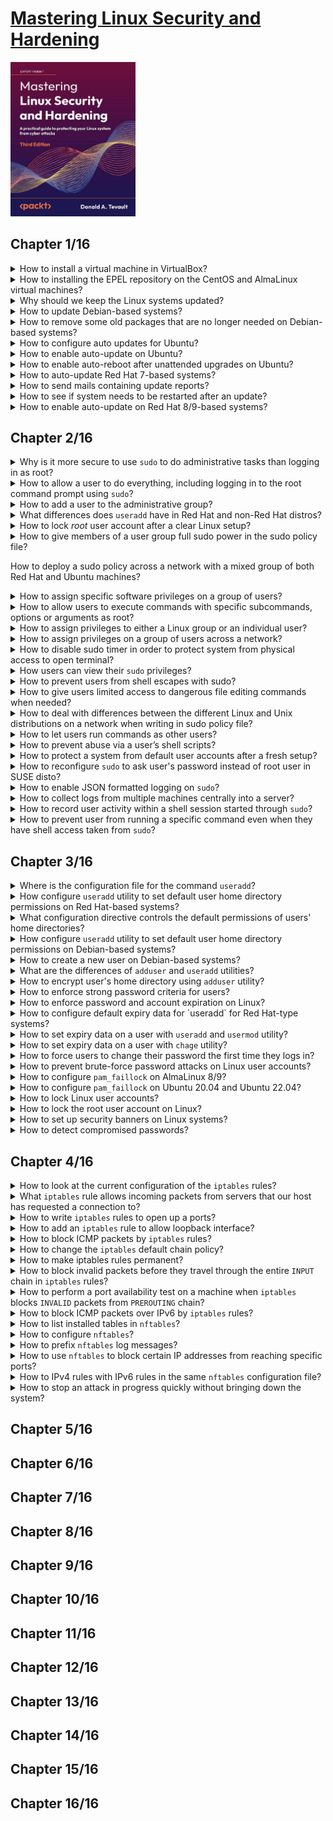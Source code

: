 # [Mastering Linux Security and Hardening](books/9781837630516.md)
<img alt="Mastering Linux Security and Hardening" src="../covers/9781837630516.jpg" width="200"/>

## Chapter 1/16

<details>
<summary>How to install a virtual machine in VirtualBox?</summary>

> Download and install VirtualBox and the VirtualBox Extension Pack from https://www.virtualbox.org/.
>
> Get version of installed VirtualBox:
>
> ```sh
> vbox_version="$(vboxmanage --version | sed 's/[^0-9.].*//')"
> ``````
>
> Check if extension pack is already installed:
>
> ```sh
> vboxmanage list extpacks | grep 'Version:' | awk '{print $2}' | grep -q "${vbox_version}" && echo "extpack for ${vbox_version} already exists"
> ``````
>
> Install extension pack otherwise:
>
> ```sh
> vbox_sum256="$(wget -O - -q "https://www.virtualbox.org/download/hashes/${vbox_version}/SHA256SUMS" | grep "${vbox_version}.vbox-extpack" | cut -d' ' -f1)"
> wget -c "https://download.virtualbox.org/virtualbox/${vbox_version}/Oracle_VM_VirtualBox_Extension_Pack-${vbox_version}.vbox-extpack" -O /tmp/${vbox_version}.vbox-extpack
> vboxmanage extpack install --replace --accept-license=${vbox_sum256} /tmp/${vbox_version}.vbox-extpack
> ``````
>
> Download the installation `.iso` files for Ubuntu Server 22.04, CentOS 7, AlmaLinux8, and AlmaLinux9 from https://ubuntu.com/, https://almalinux.org/, and https://www.centos.org/.
>
> Create a virtual machine and register it:
>
> ```sh
> vboxmanage createvm --name ubuntu --ostype archlinux_64 --basefolder $HOME/VMs --register
> ``````
>
> Increase the memory, virtual memory and cpu count:
>
> ```sh
> vboxmanage modifyvm ubuntu --cpus 2 --memory 2048 --vram 128
> ``````
>
> Create a virtual drive controller and medium and attach to the virtual machine:
>
> ```sh
> vboxmanage storagectl ubuntu --add SATA --type sata --controller IntelAhci
> vboxmanage createmedium disk --filename $HOME/VMs/ubuntu/ubuntu.vdi --size $((1024 * 20)) --format VDI
> vboxmanage storageattach sample --storagectl SATA --medium $HOME/VMs/ubuntu/ubuntu.vdi mtype normal --type hdd --port 0
> ``````
>
> Create a DVD drive, insert the `.iso` file into it and attach to the virtual machine:
>
> ```sh
> vboxmanage createmedium dvd --filename $HOME/VMs/ubuntu/ubuntu.dvd --size $((1024 * 4))
> vboxmanage storageattach ubuntu --storagectl SATA --medium $HOME/VMs/ubuntu/ubuntu.dvd --mtype normal --type dvddrive --port 1
> ``````
>
> Create a NAT network and enable port forwarding:
>
> ```sh
> ``````
>
> Start the new virtual machine:
>
> ```sh
> vboxmanage startvm ubuntu --type gui
> ``````
>
> Now install Ubuntu and take a snapshot after the clean setup:
>
> ```sh
> vboxmanage snapshot ubuntu take post-installation
> ``````

> **Resources**
> - 1
> ---
> **References**
> ---
</details>

<details>
<summary>How to installing the EPEL repository on the CentOS and AlmaLinux virtual machines?</summary>

> While the **Ubuntu** package repositories have pretty much everything that you need, the **CentOS** and **AlmaLinux** package repositories are lacking.
> You’ll need to install the EPEL repository. (The EPEL project is run by the Fedora team.)  
> When you install third-party repositories on Red Hat 7 and CentOS 7 systems, you’ll also need to install a priorities package and edit the `.repo` files to set the proper priorities for each repository.
> This will prevent packages from the third-party repository from overwriting official Red Hat and CentOS packages if they just happen to have the same name.  
> The two packages that you’ll need to install EPEL are in the normal CentOS 7 repositories.
>
> ```sh
> sudo yum install yum-plugin-priorities epel-release
> ``````
>
> When the installation completes, navigate to the `/etc/yum.repos.d` directory, and open the `CentOS-Base.repo` file in your favorite text editor.  
> After the last line of the `base`, `updates`, and extras sections, add the line `priority=1`.  
> After the last line of the `centosplus` section, add the line `priority=2`.  
> Open the `epel.repo` file for editing.
> After the last line of the `epel` section, add the line `priority=10`.
> After the last line of each remaining section, add the line `priority=11`.  
> Update the system and then create a list of the installed and available packages:
>
> ```sh
> sudo yum upgrade sudo yum list > yum_list.txt
> ``````
>
> To install the EPEL repository on **AlmaLinux**, all you have to do is run this command:
>
> ```sh
> sudo dnf install epel-release
> ``````
>
> There’s no priorities package as there is on CentOS 7 and earlier, so we won’t have to worry about configuring the repository priorities.
> When the package installation is complete, update the system and create a list of available sof t ware packages with these two commands:
>
> ```sh
> sudo dnf upgrade sudo dnf list > dnf_list.txt
> ``````

> **Resources**
> - 1

> **References**
> ---
</details>

<details>
<summary>Why should we keep the Linux systems updated?</summary>

> Spend some time perusing the Common Vulnerabilities and Exposures database on https://cve.mitre.org/ and you’ll soon see why it’s so important to keep your systems updated.
>
> ---
> **Resources**
> - 1
>
> ---
> **References**
> ---
</details>

<details>
<summary>How to update Debian-based systems?</summary>

> run two commands:
>
> ```sh
> sudo apt update
> sudo apt dist-upgrade
> ``````
>
> ---
> **Resources**
> - 1
> ---
> **References**
> ---
</details>

<details>
<summary>How to remove some old packages that are no longer needed on Debian-based systems?</summary>

> ```sh
> sudo apt auto-remove
> ``````
>
> ---
> **Resources**
> - 1
> ---
> **References**
> ---
</details>


<details>
<summary>How to configure auto updates for Ubuntu?</summary>

>
>
> ---
> **Resources**
> - 1
>
> ---
> **References**
> ---
</details>

<details>
<summary>How to enable auto-update on Ubuntu?</summary>

> When you first install Ubuntu, automatic updates are turned on by default.
> To verify that, you’ll first check the status of the `unattended-upgrades` service:
>
> ```sh
> systemctl status unattended-upgrades
> ``````
>
> Then, look in the `/etc/apt/apt.conf.d/20auto-upgrades` file. If *auto-updating* is enabled, you’ll see this:
>
> ```
> APT::Periodic::Update-Package-Lists "1";
> APT::Periodic::Unattended-Upgrade "1";
> ``````
>
> ---
> **Resources**
> - 1
>
> ---
> **References**
> ---
</details>

<details>
<summary>How to enable auto-reboot after unattended upgrades on Ubuntu?</summary>

> By default, Ubuntu systems don’t automatically reboot after an update is installed.
> If you keep it that way, you’ll see a message about it when you log into the system. 
> But if you prefer, you can set Ubuntu to automatically reboot after it automatically updates itself.
>
> Go into the `/etc/apt/apt.conf.d` directory and open the `50unattended-upgrades` file in your favorite text editor, you’ll see a line that says:
>
> ```sh
> Unattended-Upgrade::Automatic-Reboot "false";
> ``````
>
> With this new configuration, Ubuntu will now reboot itself immediately after the automatic update process has completed.
> If you’d rather have the machine reboot at a specific time, scroll down where you’ll see this:
>
> ```sh
> //Unattended-Upgrade::Automatic-Reboot-Time "02:00";
> ``````
>
> To disable automatic updates, just go into the `/etc/apt/apt.conf.d` directory and open the `20auto-upgrades` file in your favorite text editor, you’ll see:
>
> ```sh
> APT::Periodic::Update-Package-Lists "1";
> APT::Periodic::Unattended-Upgrade "1";
> ``````
>
> Change the parameter for that second line to 0, so that the file will now look like this:
>
> ```sh
> APT::Periodic::Update-Package-Lists "1";
> APT::Periodic::Unattended-Upgrade "0";
> ``````
>
> If you want to see if there are any security-related updates available, but don’t want to see any non-security updates, use the unattended-upgrade command, like so:
>
> ```sh
> sudo unattended-upgrade --dry-run -d
> ``````
>
> 8. To manually install the security-related updates without installing non-security updates, just run:
>
> ```sh
> sudo unattended-upgrade -d
> ``````
>
> Also, if you’re running a non-Ubuntu flavor of Debian, which would include Rasp-bian for the Raspberry Pi, you can give it the same functionality as Ubuntu by installing the unattended-upgrades package. Just run this command:
>
> ```sh
> sudo apt install unattended-upgrades
> ``````
>
> ---
> **Resources**
> - 1
>
> ---
> **References**
> ---
</details>

<details>
<summary>How to auto-update Red Hat 7-based systems?</summary>

> There’s no automatic update mechanism on Red Hat-based systems, which include CentOS and Oracle Linux.
> So, with the default configuration, you’ll need to perform updates yourself:
>
> To update a Red Hat 7-based system, just run this one command:
>
> ```sh
> sudo yum upgrade
> ``````
>
> To see only security updates that are ready to be installed:
>
> ```sh
> sudo yum updateinfo list updates security
> ``````
>
> To only install the security updates:
>
> ```sh
> sudo yum upgrade --security
> ``````
>
> To make CentOS system automatically update itself, install and enable `yum-cron` service:
>
> ```sh
> sudo yum install yum-cron
> sudo systemctl enable --now yum-cron
> ``````
>
> To configure `yum-cron` service, edit `/etc/yum/yum-cron.conf` file:
>
> ```sh
> update_cmd = security
>
> download_updates = yes
> apply_updates = no
> ``````
>
> If you want the updates to get automatically installed, change the `apply_updates` parameter to `yes`.
>
> Note that unlike Ubuntu, there’s no setting to make Red Hat 7-based systems automatically reboot themselves after an update.
>
> ---
> **Resources**
> - 1
> ---
> **References**
> ---
</details>

<details>
<summary>How to send mails containing update reports?</summary>

> Mail settings for yum-cron can be found in `/etc/yum/yum-cron.conf` file.
>
> The `email_to` line is set to send messages to the root user account.
> If you want to receive messages on your own account, just change it here.
>
> To see the messages, you’ll need to install a mail reader program like **mutt**, if one isn’t already installed. 
>
> ```sh
> sudo yum install mutt
> ``````
>
> ---
> **Resources**
> - 1
>
> ---
> **References**
> ---
</details>

<details>
<summary>How to see if system needs to be restarted after an update?</summary>

> Make sure `needs-restarting` is installed:
>
> ```sh
> sudo yum install yum-utils
> ``````
>
> * `sudo needs-restarting`: This shows the services that need to be restarted, and the reasons why the system might need to be rebooted.
> * `sudo needs-restarting -s`: This only shows the services that need to be restarted.
> * `sudo needs-restarting -r`: This only shows the reasons why the system needs to be rebooted.
>
> ---
> **Resources**
> - 1
>
> ---
> **References**
> ---
</details>

<details>
<summary>How to enable auto-update on Red Hat 8/9-based systems?</summary>

> For the most part, you use `dnf` the same way that you’d use `yum`, with the same arguments and options.
>
> ```sh
> sudo dnf upgrade
> ``````
>
> The main functional difference between `yum` and `dnf` is that `dnf` has a different automatic update mechanism.
> Instead of installing the `yum-cron` package, you’ll now install the `dnf-automatic` package:
>
> ```sh
> sudo dnf install dnf-automatic
> ``````
>
> Configure the `/etc/dnf directory/automatic.conf` file the same way as you did the yum-cron.conf file for CentOS 7.  
>
> Instead of working as a cron job, as the old `yum-cron` did, `dnf-automatic` works with a systemd timer.
> When you first install `dnf-automatic`, the timer is disabled.
> Enable it and start it by running this command:
>
> ```sh
> sudo systemctl enable --now dnf-automatic.timer
> ``````
>
> To determine if a system needs to be restarted, just install the `yum-utils` package and run the `needs-restarting` command, the same as you did for CentOS 7.
> (For some reason, the Red Hat developers never bothered to change the package name to `dnf-utils`.)
>
> ---
> **Resources**
> - 1
> ---
> **References**
> ---
</details>

## Chapter 2/16

<details>
<summary>Why is it more secure to use <code>sudo</code> to do administrative tasks than logging in as root?</summary>

> Using `su -` to log in to the root command prompt does not let `sudo` to record user activity.
> For that reason, getting access to the root command prompt should be prevented.
>
> ---
> **Resources**
> - 2
> ---
> **References**
> ---
</details>

<details>
<summary>How to allow a user to do everything, including logging in to the root command prompt using <code>sudo</code>?</summary>

> The first method is to add users to a predefined administrators group and then, if it hasn’t already been done, to configure the sudo policy to allow that group to do its job.
> It’s simple enough to do except that different Linux distro families use different admin groups.
>
> On Unix, BSD, and most Linux systems, you would add users to the **wheel** group.
>
> Edit sudo policy file by doing `sudo visudo`:
>
> ```sudo
> %wheel ALL=(ALL) ALL
> ``````
>
> The percent sign indicates that we’re working with a group.
> The three appearances of *ALL* mean that members of that group can perform *ALL* commands, as *ALL* users, on *ALL* machines in the network on which this policy is deployed.
>
> ```sudo
> %wheel ALL=(ALL) NOPASSWD: ALL
> ``````
>
> The former snippet means that members of the **wheel** group would be able to perform all of their sudo tasks without ever having to enter any password.
> Avoid doing so, even for home use.
>
> ---
> **Resources**
> - 2
>
> ---
> **References**
> ---
</details>

<details>
<summary>How to add a user to the administrative group?</summary>

> On Red Hat distros add users to the **wheel** group:
>
> ```sudo
> sudo usermod -a -G wheel maggie
> ``````
>
> Use `-a` option in order to prevent removing the user from other groups to which he or she belongs.
>
> You can also add a user account to the wheel group as you create it.
>
> ```sudo
> sudo useradd -G wheel frank
> ``````
>
> For members of the Debian family, including Ubuntu, the procedure is the same, except that you would use the **sudo** group instead of the **wheel** group.
>
> ---
> **Resources**
> - 2
>
> ---
> **References**
> ---
</details>

<details>
<summary>What differences does <code>useradd</code> have in Red Hat and non-Red Hat distros?</summary>

> With a member of the Red Hat family, `useradd` comes with predefined default settings to create user accounts. 
> For non-Red Hat-type distros, you’d need to either reconfigure the default settings or use extra option switches in order to create the user’s home directory and to assign the correct shell:
>
> *Red Hat distros*
>
> ```sudo
> sudo useradd -G wheel frank
> ``````
>
> *non-Red Hat distros*
>
> ```sudo
> sudo useradd -G wheel -m -d /home/frank -s /bin/bash frank
> ``````
>
> ---
> **Resources**
> - 2
> ---
> **References**
> ---
</details>

<details>
<summary>How to lock <i>root</i> user account after a clear Linux setup?</summary>

> Create a normal user account and give it full `sudo` privileges.
> Then, log out of the *root* account and log back in with your normal user account and disable the *root* account:
>
> ```sh
> sudo passwd -l root
> ``````
>
> ---
> **Resources**
> - 2
> ---
> **References**
> ---
</details>

<details>
<summary>How to give members of a user group full sudo power in the sudo policy file?</summary>

> You can either create an entry for an individual user or create a user alias.
>
> ```sudo
> ADMINS ALL=(ALL) ALL
> ``````
>
> It’s also possible to add a sudo entry for just a single user, and you might need to do that under very special circumstances.
>
> ```sudo
> frank ALL=(ALL) ALL
> ``````
>
> ---
> **Resources**
> - 2
> ---
> **References**
> ---
</details>

How to deploy a sudo policy across a network with a mixed group of both Red Hat and Ubuntu machines?

<details>
<summary>How to assign specific software privileges on a group of users?</summary>

> You can, for example, create a `BACKUPADMINS` user alias for backup administrators, a `WEBADMINS` user alias for web server administrators, or whatever else you desire:
>
> ```sudo
> User_Alias SOFTWAREADMINS = vicky, cleopatra
> ``````
>
> Then assign some duties to the user alias:
>
> ```sudo
> Cmnd_Alias SOFTWARE = /bin/rpm, /usr/bin/up2date, /usr/bin/yum
> ``````
>
> Now, it’s just a simple matter of assigning the `SOFTWARE` command alias to the `SOFTWAREADMINS` user alias:
>
> ```sudo
> SOFTWAREADMINS ALL=(ALL) SOFTWARE
> ``````
>
> ---
> **Resources**
> - 2
> ---
> **References**
> ---
</details>

<details>
<summary>How to allow users to execute commands with specific subcommands, options or arguments as root?</summary>

> The way sudo works is that if a command is listed by itself, then the assigned user can use that command with any subcommands, options, or arguments.
>
> ```sudo
> Cmnd_Alias SERVICES = /sbin/service, /sbin/chkconfig, /usr/bin/systemctl start, /usr/bin/systemctl stop, /usr/bin/systemctl reload, /usr/bin/systemctl restart, /usr/bin/systemctl status, /usr/bin/systemctl enable, /usr/bin/systemctl disable
> ``````
>
> But when a command is listed in the command alias with a subcommand, option, or argument, that’s all anyone who’s assigned to the command alias can run.
>
> You can eliminate all of the `systemctl` subcommands and make the `SERVICES` alias look like this:
>
> ```sudo
> Cmnd_Alias SERVICES = /sbin/service, /sbin/chkconfig, /usr/bin/systemctl
> ``````
>
> But if you do that, Lionel and Charlie will also be able to shut down or reboot the system, edit the services files, or change the machine from one systemd target to another.
>
> Because the `systemctl` command covers a lot of different functions, you have to be careful not to allow delegated users to access too many of those functions.
> A better solution would be to add a wildcard to each of the systemctl subcommands:
>
> ```sudo
> Cmnd_Alias SERVICES = /sbin/service, /sbin/chkconfig, /usr/bin/systemctl start *, /usr/bin/systemctl stop *, /usr/bin/systemctl reload *, /usr/bin/systemctl restart *, /usr/bin/systemctl status *, /usr/bin/systemctl enable *, /usr/bin/ systemctl disable *
> ``````
>
> ---
> **Resources**
> - 2
> ---
> **References**
> ---
</details>

<details>
<summary>How to assign privileges to either a Linux group or an individual user?</summary>

> ```sudo
> katelyn ALL=(ALL) STORAGE
> gunther ALL=(ALL) /sbin/fdisk -l
> %backup_admins ALL=(ALL) BACKUP
> ``````
>
> ---
> **Resources**
> - 2
> ---
> **References**
> ---
</details>

<details>
<summary>How to assign privileges on a group of users across a network?</summary>

> Each host alias consists of a list of server hostnames.
> This is what allows you to create one sudoers file on one machine and deploy it across the network.
> For example, you could create a `WEBSERVERS` host alias, a `WEBADMINS` user alias, and a `WEBCOMMANDS` command alias with the appropriate commands:
>
> ```sudo
> Host_Alias WEBSERVERS = webserver1, webserver2
> User_Alias WEBADMINS = junior, kayla
> Cmnd_Alias WEBCOMMANDS = /usr/bin/systemctl status httpd, /usr/bin/systemctl start httpd, /usr/bin/systemctl stop httpd, /usr/bin/systemctl restart httpd
> WEBADMINS WEBSERVERS=(ALL) WEBCOMMANDS
> ``````
>
> ---
> **Resources**
> - 2
>
> ---
> **References**
> ---
</details>

<details>
<summary>How to disable sudo timer in order to protect system from physical access to open terminal?</summary>

> Even though `sudo` is a security tool, certain things that you can do with it can make your system even more insecure than it was.
>
> By default, the sudo timer is set for 5 minutes.
> Although this is obviously handy, it can also be problematic if users were to walk away from their desks with a command terminal still open.
>
> You can easily disable this timer by adding a line to the *Defaults* section of the sudoers file:
>
> ```sudo
> Defaults timestamp_timeout = 0
> ``````
>
> If you need to leave your desk for a moment, your best action would be to log out of the server first.
> Short of that, you could just reset the sudo timer by running this command:
>
> ```sh
> sudo -k
> ``````
>
> ---
> **Resources**
> - 2
> ---
> **References**
> ---
</details>

<details>
<summary>How users can view their <code>sudo</code> privileges?</summary>

> ```sh
> sudo -l
> ``````
>
> ---
> **Resources**
> - 2
>
> ---
> **References**
> ---
</details>

<details>
<summary>How to prevent users from shell escapes with sudo?</summary>

> By assigning shell commands to users in sudo policy file, you have effectively given them full `sudo` privileges.
>
> ```sudo
> maggie ALL=(ALL) /bin/bash, /bin/zsh
> ``````
>
> This should be avoided all the time.
>
> But certain programs, especially text editors like `vi` and pagers like `less`, also have a handy shell escape feature.
>
> Imagine that you want Frank to be able to edit the `sshd_config` file and only that file.
> You might be tempted to add a line to your sudo configuration that would look like this:
>
> ```sudo
> frank ALL=(ALL) /bin/vim /etc/ssh/sshd_config
> ``````
>
> Once Frank has opened the `sshd_config` file with his sudo privilege, he can then use Vim’s shell escape feature to perform other root-level commands, which includes being able to edit other configuration files, create new users, manipulate system services, or install malware.
>
> You can fix this problem by having users use sudoedit instead of vim:
>
> ```sudo
> frank ALL=(ALL) sudoedit /etc/ssh/sshd_config
> ``````
>
> Other programs that have a shell escape feature include the following:
>
> * vim
> * emacs
> * less
> * view
> * more
>
> To deal with them, use the `NOEXEC:` option when we set up our sudoers rules.
>
> ```sudo
> vicky ALL=(ALL) /usr/bin/less
> ``````
>
> ```sh
>  sudo less messages
> ``````
>
> To open a shell from within less, Vicky will type `!bash` instead of `:shell` and a new shell will be spawned.
>
> To fix that we use the `NOEXEC:` option to the sudoers rule:
>
> ```sudo
> vicky ALL=(ALL) NOEXEC: /usr/bin/less
> ``````
>
> This prevents Vicky from escaping to even her own shell.
>
> ---
> **Resources**
> - 2
>
> ---
> **References**
> ---
</details>

<details>
<summary>How to give users limited access to dangerous file editing commands when needed?</summary>

> Some programs that don’t have shell escapes can still be dangerous if you give users unrestricted privileges to use them.
>
> * cat
> * cut
> * awk
> * sed
>
> If you must give someone sudo privileges to use one of these programs, it’s best to limit their use to only specific files.
>
> ---
> **Resources**
> - 2
> ---
> **References**
> ---
</details>

<details>
<summary>How to deal with differences between the different Linux and Unix distributions on a network when writing in sudo policy file?</summary>

> You can use host aliases to ensure that servers will only allow the execution of commands that are appropriate for their operating systems.
> Also, be aware that some system services have different names on different Linux distributions.
> On Red Hat-type systems, the Secure Shell service is `sshd`. On Debian/Ubuntu systems, it’s just plain `ssh`.
>
> ---
> **Resources**
> - 2
> ---
> **References**
> ---
</details>

<details>
<summary>How to let users run commands as other users?</summary>

> In the following line, *(ALL)* means that Sylvester can run the `systemctl` commands as any user:
>
> ```sudo
> sylvester ALL=(ALL) /usr/bin/systemctl status sshd, /usr/bin/systemctl restart sshd
> ``````
>
> You could, if desired, change that *(ALL)* to *(root)* in order to specify that Sylvester can only run these commands as the root user:
>
> ```sudo
> sylvester ALL=(root) /usr/bin/systemctl status sshd, /usr/bin/systemctl restart sshd
> ``````
>
> Okay, there’s probably not much point in that because nothing changes.
>
> But there are more practical uses for this feature.
> Let’s say that Vicky is a database admin, and you want her to run as the database user:
>
> ```sudo
> vicky ALL=(database) /usr/local/sbin/some_database_script.sh
> ``````
>
> Vicky could then run the command as the database user by entering the following command:
>
> ---
> **Resources**
> - 2
> ---
> **References**
> ---
</details>

<details>
<summary>How to prevent abuse via a user’s shell scripts?</summary>

> Let’s have Frank create the `frank_script.sh` shell script:
>
> ```sh
> sudo -u database some_database_script.sh
> ``````
>
> add this rule for Frank:
>
> ```sudo
> frank ALL=(ALL) /home/frank/frank_script.sh
> ``````
>
> Since this file is in Frank’s own home directory and he is its owner, he can edit it any way he wants.
>
> ```sh
> #!/bin/bash
>
> echo "This script belongs to Frank the Cat."
> sudo -i
> ``````
>
> What `sudo -i` does is to log a person in to the root user’s shell, the same way that `sudo su -` does.
> If Frank were to do `sudo -i` from his own command prompt, it would fail because he doesn’t have the privilege to do that.
>
> To remedy this, move Frank’s script to the `/usr/local/sbin/` directory and change the ownership to the root user so that Frank won’t be able to edit it.
> And of course, before I do that, I’ll make sure to delete that `sudo -i` line from it:
>
> ```sh
> mv frank_script.sh /usr/local/sbin
> chown root: /usr/local/sbin/frank_script.sh
> ``````
>
> Finally, I’ll open `visudo` and change his rule to reflect the new location of the script.
> The new rule looks like this:
>
> ```sudo
> frank ALL=(ALL) /usr/local/sbin/frank_script.sh
> ``````
>
> Frank can still run the script, but he can’t edit it.
>
> ---
> **Resources**
> - 2
>
> ---
> **References**
> ---
</details>

<details>
<summary>How to protect a system from default user accounts after a fresh setup?</summary>

> The first thing you want to do after setting up a system is to set up your own user account, give it a good password, and give it sudo privileges.
> Then get rid of that default account, because leaving it in place, especially if you leave the default password, is just asking for trouble.
>
> Look in the `/etc/password` file on *RaspEX*, and you’ll see the default user there:
>
> ```passwd
> raspex:x:1000:1000:,,,:/home/raspex:/bin/bash
> ``````
>
> Then, look in the `/etc/sudoers` file, and you’ll see this line, which allows the *raspex* user to do all `sudo` commands without having to enter a password:
>
> ```sudo
> raspex ALL=(ALL) NOPASSWD: ALL
> ``````
>
> Another thing to watch out for is that some Linux distributions for IoT devices have this rule in a separate file in the `/etc/sudoers.d` directory, instead of in the main sudoers file.
> Either way, you’ll want to delete this rule, as well as the default user account, when you set up your IoT device.
> And of course, you’ll also want to change the root user password, and then lock the root user account.
>
> ---
> **Resources**
> - 2
>
> ---
> **References**
> ---
</details>

<details>
<summary>How to reconfigure <code>sudo</code> to ask user's password instead of root user in SUSE disto?</summary>

> When you install a SUSE distro you and the root user will both have the same password.
>
> When you do `sudo visudo` on a SUSE machine, you’ll see these two lines that you don’t see on any other Linux distro:
>
> ```sudo
> Defaults targetpw # ask for the password of the target user i.e.
> root ALL ALL=(ALL) ALL # WARNING! Only use this together with 'Defaults targetpw'!
> ``````
>
> Replace previous rules with:
>
> ```sudo
> %wheel ALL=(ALL:ALL) ALL
> ``````
>
> Add users to *wheel* group:
>
> ```sh
> usermod -a -G wheel frank
> ``````
>
> Then disable the *root* user:
>
> ```sh
> sudo passwd -l root
> ``````
>
> ---
> **Resources**
> - 2
> ---
> **References**
> ---
</details>

<details>
<summary>How to enable JSON formatted logging on <code>sudo</code>?</summary>

> ```sudo
> Defaults log_format=json
> ``````
>
> ---
> **Resources**
> - 2
>
> ---
> **References**
> - https://opensource.com/article/22/2/new-sudo-features-2022
> ---
</details>

<details>
<summary>How to collect logs from multiple machines centrally into a server?</summary>

> ```sudo
> Defaults log_server=172.16.167.150
> ``````
>
> If you want JSON-formatted log messages, you need the following setting in the `[eventlog]` section of the `/etc/sudo_logsrvd.conf` file:
>
> ```conf
> log_format = json
> ``````
>
> ---
> **Resources**
> - 2
> ---
> **References**
> - https://opensource.com/article/22/2/new-sudo-features-2022
---
</details>

<details>
<summary>How to record user activity within a shell session started through <code>sudo</code>?</summary>

> ```sudo
> Defaults log_subcmds
> ``````
>
> ---
> **Resources**
> - 2
>
> ---
> **References**
> - https://opensource.com/article/22/2/new-sudo-features-2022
---
</details>

<details>
<summary>How to prevent user from running a specific command even when they have shell access taken from <code>sudo</code>?</summary>

> Let's say the `who` command is dangerous.
>
> ```sudo
> Defaults intercept
> frank ALL = (ALL) ALL, !/usr/bin/who
> ``````
>
> Now users will be prevented to run the `who` command even when they try to run it within a shell opened by `sudo`.
>
> You can easily disable running shells altogether:
>
> ```sudo
> Defaults intercept
> Cmnd_Alias SHELLS=/usr/bin/bash, /usr/bin/sh, /usr/bin/csh
> frank ALL = (ALL) ALL, !SHELLS
> ``````
>
> Not only users cannot start shell sessions through `sudo`, also they cannot execute external commands from editors either.
>
> ---
> **Resources**
> - 2
>
> ---
> **References**
> - https://opensource.com/article/22/2/new-sudo-features-2022
> ---
</details>

## Chapter 3/16

<details>
<summary>Where is the configuration file for the command <code>useradd</code>?</summary>

> `/etc/login.defs` configuration file.
>
> ---
> **Resources**
> - 3
> ---
> **References**
> ---
</details>

<details>
<summary>How configure <code>useradd</code> utility to set default user home directory permissions on Red Hat-based systems?</summary>

> By default, the `useradd` utility on Red Hat-type systems creates user home directories with a permissions setting of `700`, configured in `/etc/login.defs` file.
>
> ```conf
> CREATE_HOME yes
> UMASK 077
> ``````
>
> ---
> **Resources**
> - 3
>
> ---
> **References**
> ---
</details>

<details>
<summary>What configuration directive controls the default permissions of users' home directories?</summary>

> By default, `HOME_MODE` directive in `/etc/login.defs` configuration file is used to set permission for new user home directories.
> But if `HOME_MODE` is not set, the value of `UMASK` is used to create the mode.
>
> On RHEL 8 or RHEL 9-type distro, such as AlmaLinux, the `UMASK` is set for wide-open permissions:
>
> ```conf
> UMASK 022
> ``````
>
> But even though the `UMASK` is wide-open, when `HOME_MODE` is set properly, new user home directories still get properly locked down:
>
> ```conf
> HOME_MODE 0700
> ``````
>
> Either the `HOME_MODE` line or the `UMASK` line is in the login.defs file for all Linux distros, but until recently, Red Hat-type distros have been the only ones that have had them set to a restrictive value by default.
>
> ```conf
> UMASK 077
> ``````
>
> ---
> **Resources**
> - 3
> ---
> **References**
> ---
</details>

<details>
<summary>How configure <code>useradd</code> utility to set default user home directory permissions on Debian-based systems?</summary>

> The default permission set to users' home directories on Debian-based systems is wide-open, it should be fixed:
>
> ```sh
> cd /home
> sudo chmod 700 *
> ``````
>
> To change the default permissions setting for home directories, edit `/etc/login.defs` configuration file and set directive values accordingly:
>
> ```conf
> UMASK 077
> HOME_MODE 0750
> ``````
>
> This includes access permissions for a user’s own personal group, but that’s okay. It still effectively means that only the respective owners of the various home directories can get into them.
>
> ---
> **Resources**
> - 3
>
> ---
> **References**
> ---
</details>

<details>
<summary>How to create a new user on Debian-based systems?</summary>

> Debian-based distros have two user creation utilities:
>
> * `useradd`
> * `adduser`
>
> The `useradd` utility on Debian-based systems does not create user home directory and does not set user shell by default.
> So the command should be used like this:
>
> ```sh
> sudo useradd -m -d /home/frank -s /bin/bash frank
> ``````
>
> ---
> **Resources**
> - 3
> ---
> **References**
> ---
</details>

<details>
<summary>What are the differences of <code>adduser</code> and <code>useradd</code> utilities?</summary>

> The `adduser` utility is an interactive way to create user accounts and passwords with a single command, which is unique to the Debian family of Linux distros.
>
> On Debian and Ubuntu 20.04, it creates user home directories with the wide-open 755 permissions value.
> Fix it by overwriting the `DIR_MODE` directive in `/etc/adduser.conf` file:
>
> ```conf
> DIR_MODE=700
> ``````
>
> One thing that `adduser` can do that `useradd` can’t is to automatically encrypt a user’s home directory as you create the account.
>
> ---
> **Resources**
> - 3
>
> ---
> **References**
> ---
</details>

<details>
<summary>How to encrypt user's home directory using <code>adduser</code> utility?</summary>

> You’ll first have to install the `ecryptfs-utils` package.
>
> ```sh
> sudo apt install ecryptfs-utils
> ``````
>
> Create a user account with an encrypted home directory for Cleopatra and then view the results:
>
> ```sh
> sudo adduser --encrypt-home cleopatra
> ``````
>
> Log in as Cleopatra and run the `ecryptfs-unwrap-passphrase` command:
>
> ```sh
> su - cleopatra
> ecryptfs-unwrap-passphrase
> exit
> ``````
>
> Note that some of the information that `adduser` asks for is optional, and you can just hit the *Enter* key for those items.
>
> ---
> **Resources**
> - 3
> ---
> **References**
> ---
</details>

<details>
<summary>How to enforce strong password criteria for users?</summary>

> We’ll be using the `pwquality` module for the **Pluggable Authentication Module (PAM)**.
> This is a newer technology that has replaced the old *cracklib* module.
> On any Red Hat 7 or newer type of system, and on SUSE and OpenSUSE, `pwquality` is installed by default, even if you do a minimal installation.
>
> If you `cd` into the `/etc/pam.d/` directory, you can do a `grep` operation to check that the PAM configuration files are already set up.
> `retry=3` means that a user will only have three tries to get the password right when logging in to the system:
>
> ```sh
> grep 'pwquality' *
> ``````
>
> On Debian and Ubuntu, you’ll need to install `pwquality` yourself:
>
> ```sh
> sudo apt install libpam-pwquality
> ``````
>
> The rest of the procedure is the same for all of our operating systems and consists of just editing the `/etc/security/pwquality.conf` file.
>
> No password complexity criteria are in effect after installation.
>
> The minimum length setting works on a credit system.
> This means that for every different type of character class in the password, the minimum required password length will be reduced by one character.
>
> For example, let’s set minlen to a value of 19 and try to assign Katelyn the password of *turkeylips*:
>
> ```conf
> minlen = 19
> ``````
>
> Because the lowercase characters in *turkeylips* count as credit for one type of character class, we’re only required to have 18 characters instead of 19.
> If we try this again with *TurkeyLips*, the uppercase T and uppercase L count as a second character class, so we only need to have 17 characters in the password.
>
> Let’s say that you don’t want lowercase letters to count toward your credits:
>
> ```conf
> lcredit = 1
> ``````
>
> change the 1 to a 0:
>
> ```conf
> lcredit = 0
> ``````
>
> Then, try assigning Katelyn *turkeylips* as a password.
>
> This time, the `pwquality` really does want 19 characters.
> If we set a credit value to something higher than 1, we would get credit for multiple characters of the same class type up to that value.
>
> We can also set the credit values to negative numbers in order to require a certain number of characters types in a password.
>
> ```conf
> dcredit = -3
> ``````
>
> This would require at least three digits in a password.
> However, it’s a really bad idea to use this feature, because someone who’s doing a password attack would soon find the patterns that you require,
> which would help the attacker to direct the attack more precisely.
> If you need to require that a password has multiple character types, it would be better to use the minclass parameter:
>
> ```conf
> minclass = 3
> ``````
>
> It’s already set to a value of 3, which would require characters from three different classes. To use this value, all you have to do is to remove the comment symbol.
>
> In the `/etc/login.defs` file on your CentOS 7 machine, you’ll see the line `PASS_MIN_LEN 5`.
> Supposedly, this is to set the minimum password length, but in reality, `pwquality` overrides it.
> So, you could set this value to anything at all, and it would have no effect. (Note that the `PASS_MIN_LEN` parameter is no longer supported on RHEL 8/9-type distros.)
>
> ---
> **Resources**
> - 3
>
> ---
> **References**
> ---
</details>


<details>
<summary>How to enforce password and account expiration on Linux?</summary>

> With the `chage` utility, you can either set password and account expiration data for other users or use the `-l` option to view expiration data.
> Any unprivileged user can use `chage -l` without `sudo` to view his or her own data.
>
> let’s first look at where the default settings are stored. 
> Default settings are stored in `/etc/login.defs` file.
>
> ```
> PASS_MAX_DAYS 99999
> PASS_MIN_DAYS 0
> PASS_WARN_AGE 7
> ``````
>
> ---
> **Resources**
> - 3
> ---
> **References**
> ---
</details>

<details>
<summary>How to configure default expiry data for `useradd` for Red Hat-type systems?</summary>

> The `/etc/default/useradd` file has the default settings.  
>
> Ubuntu also has the `useradd` configuration file, but it doesn’t work.
> No matter how you configure it, the Ubuntu version of useradd just won’t read it. So, the write-up about this file only applies to Red Hat-type systems.
>
> The `EXPIRE=` line sets the default expiration date for new user accounts.
>
> By default, there is no default expiration date.
> `INACTIVE=-1` means that user accounts won’t be automatically locked out after the users’ passwords expire.
> If we set this to a positive number, then any new users will have that many days to change an expired password before the account gets locked.
>
> To change the defaults in the `useradd` file, you can either hand-edit the file or use `useradd -D` with the appropriate option switch for the item that you want to change.
>
> For example, to set a default expiration date of December 31, 2025, the command would be as follows:
>
> ```sh
> sudo useradd -D -e 2025-12-31
> ``````
>
> To see the new configuration, you can either open the `useradd` file or just do `sudo useradd -D`.
>
> `useradd` doesn’t do any safety checks to ensure that the default shell that you’ve assigned is installed on the system.
>
> ---
> **Resources**
> - 3
>
> ---
> **References**
> ---
</details>

<details>
<summary>How to set expiry data on a user with <code>useradd</code> and <code>usermod</code> utility?</summary>

> There are three ways that you can do this:
>
> 1. Use `useradd` with the appropriate option switches to set expiry data as you create the accounts. 
> 2. Use `usermod` to modify expiry data on existing accounts.
> 3. Use `chage` to modify expiry data on existing accounts.
>
> You can use `useradd` and `usermod` to set account expiry data, but not to set password expiry data.
>
> * -e: Use this to set an expiration date for the account, in the form YYYY-MM-DD.
> * -f: Use this to set the number of days after the user’s password expires that you want for his or her account to get locked out.
>
> Let’s say that you want to create an account for Charlie that will expire at the end of 2025.
>
> ```sh
> sudo useradd -e 2025-12-31 charlie
> sudo useradd -m -d /home/charlie -s /bin/bash -e 2025-12-31 charlie
> ``````
>
> Verify what you’ve entered:
>
> ```sh
> sudo chage -l charlie
> ``````
>
> Now, let’s say that Charlie’s contract has been extended, and you need to change his account expiration to the end of January 2026.
>
> ```sh
> sudo usermod -e 2026-01-31 charlie
> ``````
>
> Optionally, you can set the number of days before an account with an expired password will get locked out:
>
> ```sh
> sudo usermod -f 5 charlie
> ``````
>
> But if you were to do that now, you wouldn’t see any difference in the `chage -l` output because we still haven’t set expiration data for Charlie’s password.
>
> ---
> **Resources**
> - 3
> ---
> **References**
> ---
</details>

<details>
<summary>How to set expiry data on a user with <code>chage</code> utility?</summary>

> You will only use `chage` to modify existing accounts, and you will use it for setting either an account expiration or a password expiration.
>
> * `-d` If you use the `-d` 0 option on someone’s account, you’ll force the user to change his or her password on their next login.
> * `-E` This is equivalent to the lowercase `-e` for useradd or usermod. It sets the expiration date for the user account.
> * `-I` This is equivalent to `-f` for useradd or usermod. It sets the number of days before an account with an expired password will be locked out.
> * `-m` This sets the minimum number of days between password changes. In other words, if Charlie changes his password today, the `-m 5` option will force him to wait five days before he can change his password again.
> * `-M` This sets the maximum number of days before a password expires. (Be aware, though, that if Charlie last set his password 89 days ago, using a `-m 90` option on his account will cause his password to expire tomorrow, not 90 days from now.)
> * -W This will set the number of warning days for passwords that are about to expire.
>
> ```sh
> sudo chage -E 2026-02-28 -I 4 -m 3 -M 90 -W 4 charlie
> ``````
>
> ---
> **Resources**
> - 3
> ---
> **References**
> ---
</details>

<details>
<summary>How to force users to change their password the first time they logs in?</summary>

> ```sh
> sudo chage -d 0 samson
> sudo passwd -e samson
> ``````
>
> ---
> **Resources**
> - 3
> ---
> **References**
> ---
</details>

<details>
<summary>How to prevent brute-force password attacks on Linux user accounts?</summary>

> Set the lockout value to something realistic, such as 100 failed login attempts.  
> This will provide good security, while still giving you enough time to gather information about the attackers.
>
> On RHEL 7-type systems and Ubuntu 18.04, you’ll do this by configuring the `pam_tally2` PAM.  
> On RHEL 8/9-type systems and Ubuntu 20.04/22.04, you’ll instead configure the `pam_faillock` PAM module.
>
> The `pam_tally2` module comes already installed on CentOS 7, but it isn’t configured.  
> We’ll begin by editing the `/etc/pam.d/login` file.
>
> If you’re working with a text-mode server, you’ll only need to configure the `/etc/pam.d/login` file.
> But if you’re working with a machine that’s running a graphical desktop environment, you’ll also need to configure the `/etc/pam.d/password.auth` and `/etc/pam.d/system.auth` files.
>
> In the second line of the example, we see that `pam_tally2` is set with the following parameters:
>
> * `deny=4`: This means that the user account under attack will get locked out after only four failed login attempts.
> * `even_deny_root`: This means that even the root user account will get locked if it’s under attack.
> * `unlock_time=1200`: The account will get automatically unlocked after 1,200 seconds, or 20 minutes.
>
> Once you’ve configured the login file and have had a failed login, you’ll see a new file created in the `/var/log` directory.
> You’ll view information from that file with the `pam_tally2` utility.
> You can also use `pam_tally2` to manually unlock a locked account if you don’t want to wait for the timeout period:
>
> ```sh
> sudo pam_tally2
> sudo pam_tally2 --user=charlie --reset
> sudo pam_tally2
> ``````
>
> Configuring `pam_tally2` is super easy because it only requires adding one line to the `/etc/pam.d/login`, `/etc/pam.d/password.auth`, and `/etc/pam.d/system.auth` files.
> To make things even easier, you can just copy and paste that line from the example on the `pam_tally2` man page.
>
> On the CentOS 7 virtual machine, open the `/etc/pam.d/login` file for editing.
> Look for the line that invokes the `pam_securetty` module. insert this line:
>
> ```
> auth required pam_tally2.so deny=4 even_deny_root unlock_time=1200
> ``````
>
> Place the same line at the top of the `/etc/pam.d/password.auth` and `/etc/pam.d/system`.
>
> `pam_tally2` doesn’t work with su.
>
> ---
> **Resources**
> - 3
>
> ---
> **References**
> ---
</details>

<details>
<summary>How to configure <code>pam_faillock</code> on AlmaLinux 8/9?</summary>

> The `pam_faillock` module is already installed on any RHEL 8 or RHEL 9-type of Linux distro.
>
> Although you can enable and configure `pam_faillock` by hand-editing the PAM configuration files, the RHEL distros provide an easier method, which is called `authselect`.
> On either an AlmaLinux 8 or AlmaLinux 9 VM, view the available `authselect` profiles by doing:
>
> ```sh
> sudo authselect list
> ``````
>
> For now, at least, we’re only dealing with local users.
> So, we’ll use the minimal profile.
> View the features of this profile like this:
>
> ```sh
> sudo authselect list-features minimal
> ``````
>
> Note that there are a lot of included features, but we’re only interested in the **with-faillock** feature.
>
> ```sh
> sudo authselect select minimal --force
> ``````
>
> After enabling a profile, we can now enable the `pam_faillock` module, like this:
>
> ```sh
> sudo authselect enable-feature with-faillock
> ``````
>
> In the `/etc/security/` directory, open the `faillock.conf` file in your favorite text editor.
>
> ```
> # silent
> # deny = 3
> # unlock_time = 600
> # even_deny_root
> ``````
>
> Remove the preceding comment symbols from all four lines, and save the file.
>
> Create a user account for Vicky by doing:
>
> ```sh
> sudo useradd vicky sudo passwd vicky
> ``````
>
> Open another terminal, and have Vicky deliberately make three failed login attempts.
> View the results in your own terminal, like this:
>
> ```sh
> sudo faillock
> sudo faillock --reset --user vicky
> ``````
>
> ---
> **Resources**
> - 3
> ---
> **References**
> ---
</details>

<details>
<summary>How to configure <code>pam_faillock</code> on Ubuntu 20.04 and Ubuntu 22.04?</summary>

> Sadly, the `authselect` utility isn’t available for Ubuntu, so we’ll just have to hand-edit the PAM configuration files.
>
> Open the `/etc/pam.d/common-auth` file in your favorite text editor.
> At the top of the file, insert these two lines:
>
> ```
> auth required pam_faillock.so preauth silent
> auth required pam_faillock.so authfail
> ``````
>
> Open the `/etc/pam.d/common-account` file in your text editor.
> At the bottom of the file, add this line:
>
> ```
> account required pam_faillock.so
> ``````
>
> Configure the `/etc/security/faillock.conf` file.
>
> ---
> **Resources**
> - 3
> ---
> **References**
> ---
</details>

<details>
<summary>How to lock Linux user accounts?</summary>

> There are two utilities that you can use to temporarily lock a user account:
>
> * usermod
> * passwd
>
> We can lock and unlock an account by doing:
>
> ```sh
> sudo usermod -L katelyn
> sudo usermod -U katelyn
> ``````
>
> Using `passwd` to lock and unlock user accounts:
>
> ```sh
> sudo passwd -l katelyn
> sudo passwd -u katelyn
> ``````
>
> This does the same job as `usermod -L`, but in a slightly different manner.
> For one thing, `passwd -l` will give you some feedback about what’s going on, whereas `usermod -L` gives you no feedback at all.
>
> ---
> **Resources**
> - 3
> ---
> **References**
> ---
</details>

<details>
<summary>How to lock the root user account on Linux?</summary>

> The first thing that you want to do when you set up a cloud-based server is to create a normal user account for yourself and set it up with full sudo privileges.
> Then, log out of the `root` user account, log in to your new account, and do this:
>
> ```sh
> sudo passwd -l root
> ``````
>
> ---
> **Resources**
> - 3
> ---
> **References**
> ---
</details>

<details>
<summary>How to set up security banners on Linux systems?</summary>

> The `/etc/motd` file will present a message banner to anyone who logs in to a system through Secure Shell.
> On your CentOS or AlmaLinux machine, an empty motd file is already there.
> On your Ubuntu machine, the motd file isn’t there, but it’s a simple matter to create one.
>
> motd stands for **Message of the Day**.
>
> The issue file, also found in the /etc directory, shows a message on the local terminal, just above the login prompt.
> A default issue file will just contain macro code that shows information about the machine.
> Here’s an example from an Ubuntu machine:
>
> ```
> Ubuntu 22.04.1 LTS \n \l
> ``````
>
> On a Red Hat-type machine, it would look like this:
>
> ```
> \S Kernel \r on an \m
> ``````
>
> ---
> **Resources**
> - 3
>
> ---
> **References**
> ---
</details>

<details>
<summary>How to detect compromised passwords?</summary>

> You can check your password on https://haveibeenpwned.com, but it is not a good idea to send your raw password to somebody’s website.
> Instead, just send a hash value of the password.
> Better yet, let’s just send enough of the hash to allow the site to find the password in its database, but not so much that they can figure out what your exact password is.
> We’ll do that by using the *Have I Been Pwned?* Application Programming Interface (API):
>
> ```sh
> echo -n $candidate_password | sha1sum
> curl https://api.pwnedpasswords.com/range/21BD1
> ``````
>
> ---
> **Resources**
> - 3
>
> ---
> **References**
> ---
</details>

## Chapter 4/16

<details>
<summary>How to look at the current configuration of the <code>iptables</code> rules?</summary>

> You need a separate component of iptables to deal with IPv4 and IPv6.
>
> ```sh
> sudo iptables -L
> sudo ip6tables -L
> ``````
>
> To see port numbers instead of port names, we can use the `-n` switch:
>
> ```sh
> sudo iptables -L -n
> ``````
>
> ---
> **Resources**
> - 4
>
> ---
> **References**
> ---
</details>

<details>
<summary>What <code>iptables</code> rule allows incoming packets from servers that our host has requested a connection to?</summary>

> ```sh
> sudo iptables -A INPUT -m conntrack --ctstate ESTABLISHED,RELATED -j ACCEPT
> ``````
>
> * `-A INPUT`: Places the rule at the end of the specified chain.
> * `-m`: Calls in an iptables module. In this case, we’re calling in the conntrack module to track connection states.
> * `--ctstate`: The ctstate, or connection state, portion of our rule is looking for two things. First, it’s looking for a connection that the client established with a server. Then, it looks for the related connection that’s coming back from the server in order to allow it to connect to the client. So, if a user was to use a web browser to connect to a website, this rule would allow packets from the web server to pass through the firewall to get to the user’s browser.
> * `-j`: Rules jump to a specific target, which in this case is ACCEPT.
>
> ---
> **Resources**
> - 4
>
> ---
> **References**
> ---
</details>

<details>
<summary>How to write <code>iptables</code> rules to open up a ports?</summary>

> To open port for **SSH** protocol following rule applies:
>
> ```sh
> sudo iptables -A INPUT -p tcp --dport ssh -j ACCEPT
> sudo iptables -A INPUT -p tcp --dport 22 -j ACCEPT
> ``````
> When an option name consists of more than one letter, we need to precede it with two dashes, instead of just one.
>
> * `-A INPUT`: Place this rule at the end of the `INPUT` chain.
> * `-p tcp`: Indicates the protocol that this rule affects.
> * `--dport ssh`:  Specifies the destination port on which we want this rule to operate.
> * `-j ACCEPT`: Jump to ACCEPT target.
>
> To open port 53 for both the TCP and UDP protocols:
>
> ```sh
> sudo iptables -A INPUT -p tcp --dport 53 -j ACCEPT
> sudo iptables -A INPUT -p udp --dport 53 -j ACCEPT
> ``````
>
> ---
> **Resources**
> - 4
> ---
> **References**
> ---
</details>

<details>
<summary>How to add an <code>iptables</code> rule to allow loopback interface?</summary>

> ```sh
> sudo iptables -I INPUT 1 -i lo -j ACCEPT
> ``````
>
> `sudo` needs to know the machine’s hostname so that it can know which rules are allowed to run on a particular machine.
> It uses the loopback interface to help resolve the hostname.
> If the lo interface is blocked, it takes longer for `sudo` to resolve the hostname.
>
> ---
> **Resources**
> - 4
> ---
> **References**
> ---
</details>

<details>
<summary>How to block ICMP packets by <code>iptables</code> rules?</summary>

> While blocking certain types of ICMP packets is good, blocking all ICMP packets is bad.
> The harsh reality is that certain types of ICMP messages are necessary for the proper functionality of the network.
> Since the drop all that’s not allowed rule that we’ll eventually create also blocks ICMP packets, we’ll need to create some rules that allow the types of ICMP messages that we have to have.
>
> ```sh
> sudo iptables -A INPUT -m conntrack -p icmp --icmp-type 3 --ctstate NEW,ESTABLISHED,RELATED -j ACCEPT
> sudo iptables -A INPUT -m conntrack -p icmp --icmp-type 11 --ctstate NEW,ESTABLISHED,RELATED -j ACCEPT
> sudo iptables -A INPUT -m conntrack -p icmp --icmp-type 12 --ctstate NEW,ESTABLISHED,RELATED -j ACCEPT
> ``````
>
> * `-m conntrack`: Use the conntrack module to allow packets that are in a certain state. This time, though, instead of just allowing packets from a host to which our server has been connected (`ESTABLISHED`,`RELATED`), we’re also allowing `NEW` packets that other hosts are sending to our server.
> * `-p icmp`: This refers to the ICMP protocol.
> * `--icmp-type`: There are quite a few types of ICMP messages:
>     + **type 3**: These are the **“destination unreachable”** messages. Not only can they tell your server that it can’t reach a certain host, but they can also tell it why. For example, if the server has sent out a packet that’s too large for a network switch to handle, the switch will send back an ICMP message that tells the server to fragment that large packet. Without ICMP, the server would have connectivity problems every time it tries to send out a large packet that needs to be broken up into fragments.
>     + **type 11**: **Time-exceeded** messages let your server know that a packet that it has sent out has either exceeded its **Time-to-Live (TTL)** value before it could reach its destination, or that a fragmented packet couldn’t be reassembled before the **TTL** expiration date.
>     + **type 12**: **Parameter problem** messages indicate that the server had sent a packet with a bad IP header. In other words, the IP header is either missing an option flag or it’s of an invalid length.
>     + **type 0** and **type 8**: These are the infamous ping packets. Actually, type 8 is the **echo request** packet that you would send out to ping a host, while type 0 is the **echo reply** that the host would return to let you know that it’s alive. Of course, allowing ping packets to get through could be a big help when troubleshooting network problems. If that scenario ever comes up, you could just add a couple of iptables rules to temporarily allow pings.
>     + **type 5**: Now, we have the infamous **redirect messages**. Allowing these could be handy if you have a router that can suggest more efficient paths for the server to use, but hackers can also use them to redirect you to someplace that you don’t want to go. So, just block them.
>
> ---
> **Resources**
> - 4
>
> ---
> **References**
> ---
</details>

<details>
<summary>How to change the <code>iptables</code> default chain policy?</summary>

> We can set a default `DROP` or `REJECT` policy for the `INPUT` chain, or we can leave the policy set to `ACCEPT` and create a `DROP` or `REJECT` rule at the end of the `INPUT` chain.
> Which one you choose is really a matter of preference.
>
> To create a `DROP` rule at the end of the `INPUT` chain, use this command:
>
> ```sh
> sudo iptables -A INPUT -j DROP
> sudo iptables -P INPUT DROP
> ``````
>
> ---
> **Resources**
> - 4
>
> ---
> **References**
> ---
</details>

<details>
<summary>How to make iptables rules permanent?</summary>

> There are several ways to do this, but the simplest way to do this on an Ubuntu machine is to install the `iptables-persistent` package:
>
> ```sh
> sudo apt install iptables-persistent
> ``````
>
> You’ll now see two new rules files `rules.v4` and `rules.v6` in the `/etc/iptables/` directory.
>
> The `iptables-persistent` package won’t save subsequent changes to your iptables rules.
> To make these changes permanent, I’ll use the `iptables-save` command to save a new file in my own home directory.
> Then, I’ll copy the file over to the `/etc/iptables` directory, replacing the original one:
>
> ```sh
> sudo iptables-save > rules.v4
> sudo cp rules.v4 /etc/iptables/
> ``````
>
> ---
> **Resources**
> - 4
> ---
> **References**
> ---
</details>

<details>
<summary>How to block invalid packets before they travel through the entire <code>INPUT</code> chain in <code>iptables</code> rules?</summary>

> We could do that with a `PREROUTING` chain, but the filter table doesn’t have a `PREROUTING` chain.
> Therefore, we need to use the `PREROUTING` chain of the mangle table instead.
> Let’s start by adding these two rules:
>
> ```sh
> sudo iptables -t mangle -A PREROUTING -m conntrack --ctstate INVALID -j DROP
> sudo iptables -t mangle -A PREROUTING -p tcp ! --syn -m conntrack --ctstate NEW -j DROP
> ``````
>
> ---
> **Resources**
> - 4
> ---
> **References**
> ---
</details>

<details>
<summary>How to perform a port availability test on a machine when <code>iptables</code> blocks <code>INVALID</code> packets from <code>PREROUTING</code> chain?</summary>

> With our new mangle table rules in place, let’s perform an XMAS scan:
>
> ```sh
> sudo nmap -sX 192.168.0.15
> ``````
>
> The XMAS scan sends invalid packets that consist of the `FIN`, `PSH`, and `URG` flags.
>
> To see packats counter on the target machine run:
>
> ```sh
> sudo iptables -t mangle -L PREROUTING -v
> ``````
>
> The fact that all 1,000 scanned ports show as `open|filtered` means that the scan was blocked, and that Nmap can’t determine the true state of the ports.
> We can view the result to see which rule did the blocking.
> Here, you can see that the first rule — the `INVALID` rule — blocked 2,000 packets and 80,000 bytes.
>
> Now, let’s zero out the counter so that we can do another scan:
>
> ```sh
> sudo iptables -t mangle -Z PREROUTING
> ``````
>
> This time, let’s do a Window scan, which bombards the target machine with ACK packets:
>
> ```sh
> sudo nmap -sW 192.168.0.15
> ``````
>
> As before, the scan was blocked, as indicated by the message that all 1,000 scanned ports have been filtered.
>
> ```sh
> sudo iptables -t mangle -L PREROUTING -v
> ``````
>
> ---
> **Resources**
> - 4
> ---
> **References**
> ---
</details>

<details>
<summary>How to block ICMP packets over IPv6 by <code>iptables</code> rules?</summary>

> The biggest difference is that instead of using the `iptables` command, you’ll use the `ip6tables` command.
> The other big difference between IPv4 and IPv6 is that with IPv6, you must allow more types of ICMP messages than you need to for IPv4.
>
> ```sh
> sudo ip6tables -A INPUT -p icmpv6 --icmpv6-type 1 -j ACCEPT # Destination unreachable
> sudo ip6tables -A INPUT -p icmpv6 --icmpv6-type 2 -j ACCEPT # Packet too big
> sudo ip6tables -A INPUT -p icmpv6 --icmpv6-type 3 -j ACCEPT # Time exceeded
> sudo ip6tables -A INPUT -p icmpv6 --icmpv6-type 4 -j ACCEPT # Parameter problem with the packet header
> ``````
>
> Next, we’ll enable **echo requests** (type 128) and **echo responses** (type 129) so that IPv6 over IPv4 tunneling will work:
>
> ```sh
> sudo ip6tables -A INPUT -p icmpv6 --icmpv6-type 128 -j ACCEPT # Echo Requests
> sudo ip6tables -A INPUT -p icmpv6 --icmpv6-type 129 -j ACCEPT # Echo Responses
> ``````
>
> The next four ICMP message types that we need are for the **Link-local Multicast Receiver Notification** messages:
>
> ```sh
> sudo ip6tables -A INPUT --protocol icmpv6 --icmpv6-type 130 # Listener query
> sudo ip6tables -A INPUT --protocol icmpv6 --icmpv6-type 131 # Listener report
> sudo ip6tables -A INPUT --protocol icmpv6 --icmpv6-type 132 # Listener done
> sudo ip6tables -A INPUT --protocol icmpv6 --icmpv6-type 143 # Listener report v2
> ``````
>
> Next up are our neighbor and router discovery message types:
>
> ```sh
> sudo ip6tables -A INPUT -p icmpv6 --icmpv6-type 134 -j ACCEPT # Router solicitation
> sudo ip6tables -A INPUT -p icmpv6 --icmpv6-type 135 -j ACCEPT # Router advertisement
> sudo ip6tables -A INPUT -p icmpv6 --icmpv6-type 136 -j ACCEPT # Neighbor solicitation
> sudo ip6tables -A INPUT -p icmpv6 --icmpv6-type 141 -j ACCEPT # Neighbor advertisement
> sudo ip6tables -A INPUT -p icmpv6 --icmpv6-type 142 -j ACCEPT
> ``````
>
> For times when you’re using security certificates to authenticate the routers that are attached to your network, you’ll also need to allow **Secure Neighbor Discovery** (SEND) messages:
>
> ```sh
> sudo ip6tables -A INPUT -p icmpv6 --icmpv6-type 148 -j ACCEPT # Inverse neighbor discovery solicitation
> sudo ip6tables -A INPUT -p icmpv6 --icmpv6-type 149 -j ACCEPT # Inverse neighbor discovery advertisement
> ``````
>
> We need to allow **Multicast Router Discovery** messages:
>
> ```sh
> sudo ip6tables -A INPUT -p icmpv6 --icmpv6-type 151 -j ACCEPT
> sudo ip6tables -A INPUT -p icmpv6 --icmpv6-type 152 -j ACCEPT
> sudo ip6tables -A INPUT -p icmpv6 --icmpv6-type 153 -j ACCEPT
> ``````
>
> Finally, we’ll add our **DROP** rule to block everything else:
>
> ```sh
> sudo ip6tables -A INPUT -j DROP
> ``````
>
> ---
> **Resources**
> - 4
>
> ---
> **References**
> ---
</details>

<details>
<summary>How to list installed tables in <code>nftables</code>?</summary>

> ```sh
> sudo nft list tables
> ``````
>
> ---
> **Resources**
> - 4
>
> ---
> **References**
> ---
</details>

<details>
<summary>How to configure <code>nftables</code>?</summary>

> First, we’ll go into the directory where the sample configurations are stored and list the sample configuration files:
>
> ```sh
> cd /usr/share/doc/nftables/examples/
> ``````
>
> Next, we’ll copy the workstation file over to the `/etc` directory, changing its name to `nftables.conf`.
>
> ```sh
> sudo cp workstation.nft /etc/nftables.conf
> ``````
>
> * `flush ruleset`: We want to start with a clean slate, so we’ll flush out any rules that may have already been loaded.
> * `table inet filter`: This creates an inet family filter, which works for both IPv4 and IPv6.
> * `chain input`: Within the first pair of curly brackets, we have a chain called input.
> * `type filter hook input priority 0;`: Within the next pair of curly brackets, we define our chain and list the rules. This chain is defined as a filter type. hook input indicates that this chain is meant to process incoming packets. Because this chain has both a hook and a priority, it will accept packets directly from the network stack.
>
> Next is the standard connection tracking (ct) rule, which accepts traffic that’s in response to a connection request from this host.
>
> * `ct state new`: indicates that the firewall will allow other hosts to initiate connections to our server on these ports.
> * `meta nfproto ipv6`: accepts neighbor discovery packets, allowing IPv6 functionality.
> * `counter drop`: rule at the end silently blocks all other traffic and counts both the number of packets and the number of bytes that it blocks.
>
> let’s say that this is a DNS server, and we need to allow connections to port 22 and port 53.
>
> ```
> tcp dport { 22, 53 } ct state new accept
> udp dport 53 ct state new accept
> ``````
>
> ```sh
> sudo nft list ruleset
> ``````
>
> * The `counter drop` rule drops and counts unwanted packets.
>
> let’s say that we want to make a log entry when packets are dropped.
> Just add the log keyword to the drop rule, like so:
>
> ```
> counter log drop
> ``````
>
> ---
> **Resources**
> - 4
> ---
> **References**
> ---
</details>

<details>
<summary>How to prefix <code>nftables</code> log messages?</summary>

> To make these messages easier to find, add a tag to each log message, like this:
>
> ```
> counter log prefix "Dropped packet: " drop
> ``````
>
> Now, when you need to peruse the `/var/log/kern.log` file to see how many dropped packets you’ve had, just search for the Dropped packet text string.
>
> ---
> **Resources**
> ---
> **References**
> ---
</details>

<details>
<summary>How to use <code>nftables</code> to block certain IP addresses from reaching specific ports?</summary>

> To do this, we can edit the file, placing a `drop rule` above the rule that opens port 22.
> The relevant section of the file will look like this:
>
> ```
> tcp dport 22
> ip saddr { 192.168.0.7, 192.168.0.10 } log prefix "Blocked SSH packets: "
> drop tcp dport { 22, 53 } ct state new accept
> ``````
>
> Next, we need to allow the desired types of ICMP packets, like so:
>
> ```
> ct state new,related,established icmp type { destination-unreachable, time-exceeded, parameter-problem } accept
> ct state established,related,new icmpv6 type { destination-unreachable, time-exceeded, parameter-problem } accept
> ``````
>
> Finally, we’ll block invalid packets by adding a new prerouting chain to the filter table, like so:
>
> ```
> chain prerouting {
>     type filter hook prerouting priority 0;
>     ct state invalid counter log prefix "Invalid Packets: " drop tcp flags & (fin|syn|rst|ack) != syn
>     ct state new
>     counter log drop
> }
> ``````
>
> ```sh
> sudo systemctl reload nftables
> ``````
>
> ---
> **Resources**
> - 4
> ---
> **References**
> ---
</details>

<details>
<summary>How to IPv4 rules with IPv6 rules in the same <code>nftables</code> configuration file?</summary>

> Unless we specify otherwise, all the rules that we create in `inet` table will apply to both IPv4 and IPv6.
>
> ---
> **Resources**
> - 4
>
> ---
> **References**
> ---
</details>

<details>
<summary>How to stop an attack in progress quickly without bringing down the system?</summary>

> With an `nft` command, you can create a custom rule on the fly that will block the attack.
>
> First, let’s delete our previous configuration and create an inet table since we want something that works for both IPv4 and IPv6.
> We’ll want to give it a somewhat descriptive name, so let’s call it `ubuntu_filter`:
>
> ```sh
> sudo nft delete table inet filter
> sudo nft list tables
> sudo nft add table inet ubuntu_filter
> sudo nft list tables
> ``````
>
> Next, we’ll add an input filter chain to the table that we just created
>
> ```sh
> sudo nft add chain inet ubuntu_filter input { type filter hook input priority 0\; policy drop\; }
> ``````
>
> Each nftables protocol family has its own set of hooks, which define how the packets will be processed.
>
> For now, we’re only concerned with the ip/ip6/inet families, which have the following hooks:
>
> * Prerouting
> * Input
> * Forward
> * Output
> * Postrouting
>
> If we had not specified drop as the default policy, then the policy would have been accept by default.
>
> Let’s start with a connection tracking rule and a rule to open the Secure Shell port.
> Then, we’ll verify that they were added:
>
> ```
> sudo nft add rule inet ubuntu_filter input ct state established accept sudo nft add rule inet ubuntu_filter input tcp dport 22 ct state new accept sudo nft list table inet ubuntu_filter  table inet ubuntu_filter {  chain input {
> type filter hook input priority 0; policy drop;
> ct state established accept  tcp dport ssh ct state new accept  }  }
> ``````
>
> We forgot to create a rule to allow the loopback adapter to accept packets.
> Since we want this rule to be at the top of the rules list, we’ll use insert instead of add:
>
> ```
> sudo nft insert rule inet ubuntu_filter input iif lo accept sudo nft list table inet ubuntu_filter
> table inet ubuntu_filter {  chain input {  type filter hook input priority 0; policy drop;
> iif lo accept  ct state established accept  tcp dport ssh ct state new accept  }  }
> ``````
>
> What if we want to insert a rule at a specific location? For that, you’ll need to use list with the `-a` option to see the rule handles:
>
> ```sh
> sudo nft list table inet ubuntu_filter -a  table inet ubuntu_filter {  chain input {  type filter hook input priority 0; policy drop; iif lo accept # handle 4  ct state established accept # handle 2  tcp dport ssh ct state new accept # handle 3  }  }
> ``````
>
> There’s no real rhyme or reason for the way the handles are numbered.
>
> To delete a rule, we have to specify the rule’s handle number:
>
> ```sh
> sudo nft delete rule inet ubuntu_filter input handle 6 sudo nft list table inet ubuntu_filter -a  table inet ubuntu_filter {  chain input {  type filter hook input priority 0; policy drop; iif lo accept # handle 4  ct state established accept # handle 2  tcp dport ssh ct state new accept # handle 3  }  }
> ``````
>
> As is the case with iptables, everything you do from the command line will disappear once you reboot the machine. To make it permanent, let’s redirect the output of the list subcommand to the nftables.
> conf configuration file
>
> ```sh
> sudo sh -c "nft list table inet ubuntu_filter > /etc/nftables.conf"
> ``````
>
> We’re missing the flush rule and the shebang line to specify the shell that we want to interpret this script.
>
> ```
> #!/usr/sbin/nft -f flush ruleset table inet ubuntu_filter {  chain input {  type filter hook input priority 0; policy drop;
> iif lo accept  ct state established accept  tcp dport ssh ct state new accept  } }
> ``````
>
> ```sh
> sudo systemctl reload nftables sudo nft list table inet ubuntu_filter
> ``````
>
> ---
> **Resources**
> - 4
>
> ---
> **References**
> ---
</details>

## Chapter 5/16
## Chapter 6/16
## Chapter 7/16
## Chapter 8/16
## Chapter 9/16
## Chapter 10/16
## Chapter 11/16
## Chapter 12/16
## Chapter 13/16
## Chapter 14/16
## Chapter 15/16
## Chapter 16/16
